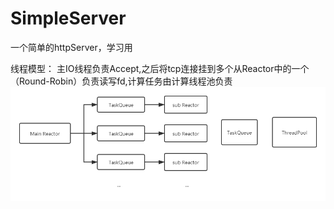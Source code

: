 # SimpleServer
一个简单的httpServer，学习用

线程模型：
主IO线程负责Accept,之后将tcp连接挂到多个从Reactor中的一个（Round-Robin）负责读写fd,计算任务由计算线程池负责
![alt model](./pic/model.png)